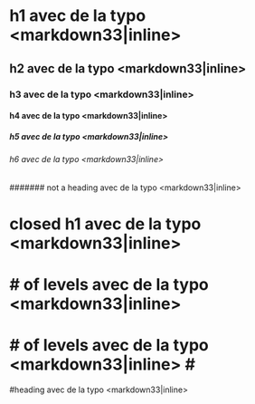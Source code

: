 # h1 avec de la typo <markdown33|inline>

## h2 avec de la typo <markdown33|inline>

### h3 avec de la typo <markdown33|inline>

#### h4 avec de la typo <markdown33|inline>

##### h5 avec de la typo <markdown33|inline>

###### h6 avec de la typo <markdown33|inline>

####### not a heading avec de la typo <markdown33|inline>

# closed h1 avec de la typo <markdown33|inline> #

#

##

# # of levels avec de la typo <markdown33|inline>

# # of levels avec de la typo <markdown33|inline> # #

#heading avec de la typo <markdown33|inline>